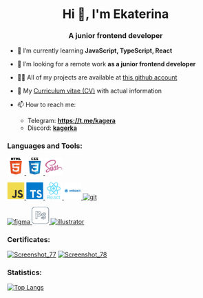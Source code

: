 <h1 align="center">Hi 👋, I'm Ekaterina</h1>
<h3 align="center">A junior frontend developer</h3>

- 🌱 I’m currently learning **JavaScript, TypeScript, React**

- 🤝 I’m looking for a remote work **as a junior frontend developer**

- 👨‍💻 All of my projects are available at [this github account](https://github.com/kagerka?tab=repositories)

- 📄 My [Curriculum vitae (CV)](https://kagerka.github.io/cv/) with actual information

- 📫 How to reach me:
  - Telegram: **https://t.me/kagera**
  - Discord: [**kagerka**](https://discordapp.com/users/671604573961453588/)


<h3 align="left">Languages and Tools:</h3>
<p align="left"> 
    <a href="https://www.w3.org/html/" target="_blank"> <img src="https://raw.githubusercontent.com/devicons/devicon/master/icons/html5/html5-original-wordmark.svg" alt="html5" width="40" height="40"/> </a> 
  <a href="https://www.w3schools.com/css/" target="_blank"> <img src="https://raw.githubusercontent.com/devicons/devicon/master/icons/css3/css3-original-wordmark.svg" alt="css3" width="40" height="40"/> </a> 
    <a href="https://sass-lang.com" target="_blank"> <img src="https://raw.githubusercontent.com/devicons/devicon/master/icons/sass/sass-original.svg" alt="sass" width="40" height="40"/> </a> 

  <a href="https://developer.mozilla.org/en-US/docs/Web/JavaScript" target="_blank"> <img src="https://raw.githubusercontent.com/devicons/devicon/master/icons/javascript/javascript-original.svg" alt="javascript" width="40" height="40"/> </a> 
  <a href="https://www.typescriptlang.org/" target="_blank"> <img src="https://raw.githubusercontent.com/devicons/devicon/master/icons/typescript/typescript-original.svg" alt="typescript" width="40" height="40"/> </a> 
  <a href="https://reactjs.org/" target="_blank"> <img src="https://raw.githubusercontent.com/devicons/devicon/master/icons/react/react-original-wordmark.svg" alt="react" width="40" height="40"/> </a> 
  <a href="https://webpack.js.org" target="_blank"> <img src="https://raw.githubusercontent.com/devicons/devicon/d00d0969292a6569d45b06d3f350f463a0107b0d/icons/webpack/webpack-original-wordmark.svg" alt="webpack" width="40" height="40"/> </a> 
  <a href="https://git-scm.com/" target="_blank"> <img src="https://www.vectorlogo.zone/logos/git-scm/git-scm-icon.svg" alt="git" width="40" height="40"/> </a> 
    
  <a href="https://www.figma.com/" target="_blank"> <img src="https://www.vectorlogo.zone/logos/figma/figma-icon.svg" alt="figma" width="40" height="40"/> </a> 
  <a href="https://www.photoshop.com/en" target="_blank"> <img src="https://raw.githubusercontent.com/devicons/devicon/master/icons/photoshop/photoshop-line.svg" alt="photoshop" width="40" height="40"/> </a> 
  <a href="https://www.adobe.com/in/products/illustrator.html" target="_blank"> <img src="https://www.vectorlogo.zone/logos/adobe_illustrator/adobe_illustrator-icon.svg" alt="illustrator" width="40" height="40"/> </a> 
  
   
</p>




### Certificates:
[![Screenshot_77](https://user-images.githubusercontent.com/52308117/139587614-1526e0a2-0bf7-459c-b20c-03ef6bed40fa.png)](https://app.rs.school/certificate/wum0os0i)
[![Screenshot_78](https://user-images.githubusercontent.com/52308117/139587617-e3442593-e683-4728-803a-a4a13fc576b6.png)](https://app.rs.school/certificate/pw3f1xeu) 

### Statistics:
[![Top Langs](https://github-readme-stats.vercel.app/api/top-langs/?username=kagerka&layout=compact)](https://github.com/kagerka?tab=repositories)


<!--
**kagerka/kagerka** is a ✨ _special_ ✨ repository because its `README.md` (this file) appears on your GitHub profile.

Here are some ideas to get you started:

- 🔭 I’m currently working on ...
- 🌱 I’m currently learning ...
- 👯 I’m looking to collaborate on ...
- 🤔 I’m looking for help with ...
- 💬 Ask me about ...
- 📫 How to reach me: ...
- 😄 Pronouns: ...
- ⚡ Fun fact: ...
-->
